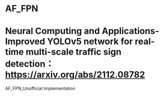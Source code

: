 # AF_FPN
# Neural Computing and Applications-Improved YOLOv5 network for real-time multi-scale traffic sign detection：https://arxiv.org/abs/2112.08782
AF_FPN_Unofficial Implementation
